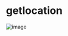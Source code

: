 # getlocation
![image](https://user-images.githubusercontent.com/66727825/173186706-b5784417-ffdb-42fa-b8b2-46b437c3ddf1.png)
